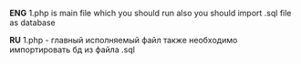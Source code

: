 **ENG**
1.php is main file which you should run
also you should import .sql file as database

**RU**
1.php - главный исполняемый файл
также необходимо импортировать бд из файла .sql
